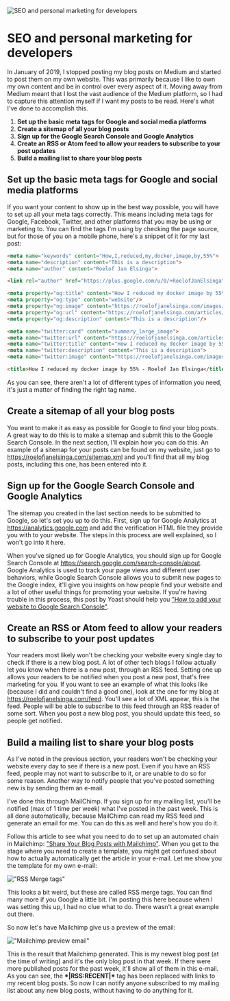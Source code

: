 ![SEO and personal marketing for developers](/images/articles/google-analytics.png)

# SEO and personal marketing for developers
In January of 2019, I stopped posting my blog posts on Medium and started to 
post them on my own website. This was primarily because I like to 
own my own content and be in control over every aspect of it. 
Moving away from Medium meant that I lost the vast audience of the 
Medium platform, so I had to capture this attention myself if I want 
my posts to be read. Here's what I've done to accomplish this.

1. **Set up the basic meta tags for Google and social media platforms**
2. **Create a sitemap of all your blog posts**
3. **Sign up for the Google Search Console and Google Analytics**
4. **Create an RSS or Atom feed to allow your readers to subscribe to your post updates**
5. **Build a mailing list to share your blog posts**

## Set up the basic meta tags for Google and social media platforms
If you want your content to show up in the best way possible, 
you will have to set up all your meta tags correctly. 
This means including meta tags for Google, Facebook, Twitter, 
and other platforms that you may be using or marketing to. 
You can find the tags I'm using by checking the page source, 
but for those of you on a mobile phone, here's a snippet of it for my last post:

```html 
<meta name="keywords" content="How,I,reduced,my,docker,image,by,55%">
<meta name="description" content="This is a description">
<meta name="author" content="Roelof Jan Elsinga">

<link rel="author" href="https://plus.google.com/u/0/+RoelofJanElsinga"/>

<meta property="og:title" content="How I reduced my docker image by 55% - Roelof Jan Elsinga"/>
<meta property="og:type" content="website"/>
<meta property="og:image" content="https://roelofjanelsinga.com/images/articles/steel_tower.jpeg"/>
<meta property="og:url" content="https://roelofjanelsinga.com/articles/how-i-reduced-my-docker-image-by-55-percent"/>
<meta property="og:description" content="This is a description"/>

<meta name="twitter:card" content="summary_large_image">
<meta name="twitter:url" content="https://roelofjanelsinga.com/articles/how-i-reduced-my-docker-image-by-55-percent">
<meta name="twitter:title" content="How I reduced my docker image by 55% - Roelof Jan Elsinga">
<meta name="twitter:description" content="This is a description">
<meta name="twitter:image" content="https://roelofjanelsinga.com/images/articles/steel_tower.jpeg">

<title>How I reduced my docker image by 55% - Roelof Jan Elsinga</title>
```


As you can see, there aren't a lot of different types of information you need, it's just a matter of finding the 
right tag name. 


## Create a sitemap of all your blog posts
You want to make it as easy as possible for Google to find your blog posts. A great way to do this is to 
make a sitemap and submit this to the Google Search Console. In the next section, I'll explain how you can do this. 
An example of a sitemap for your posts can be found on my website, 
just go to https://roelofjanelsinga.com/sitemap.xml and you'll find that all my blog posts, 
including this one, has been entered into it. 

## Sign up for the Google Search Console and Google Analytics
The sitemap you created in the last section needs to be submitted to Google, so let's set you up to do this. 
First, sign up for Google Analytics at https://analytics.google.com and add the verification 
HTML file they provide you with to your website. The steps in this process are well explained, 
so I won't go into it here. 

When you've signed up for Google Analytics, you should sign up for Google Search Console at 
https://search.google.com/search-console/about. Google Analytics is used to track your page 
views and different user behaviors, while Google Search Console allows you to submit new pages 
to the Google index, it'll give you insights on how people find your website and a lot of other 
useful things for promoting your website. If you're having trouble in this process, 
this post by Yoast should help you 
["How to add your website to Google Search Console"](https://yoast.com/wordpress/plugins/seo/add-website-google-search-console/).


## Create an RSS or Atom feed to allow your readers to subscribe to your post updates
Your readers most likely won't be checking your website every single day to check if there is a new blog post. 
A lot of other tech blogs I follow actually let you know when there is a new post, through an RSS feed. 
Setting one up allows your readers to be notified when you post a new post, that's free marketing for you. 
If you want to see an example of what this looks like (because I did and couldn't find a good one), 
look at the one for my blog at https://roelofjanelsinga.com/feed. 
You'll see a lot of XML appear, this is the feed. People will be able to subscribe to this feed 
through an RSS reader of some sort. When you post a new blog post, you should update this feed, 
so people get notified.


## Build a mailing list to share your blog posts
As I've noted in the previous section, your readers won't be checking your website every day to 
see if there is a new post. Even if you have an RSS feed, people may not want to subscribe to it, 
or are unable to do so for some reason. Another way to notify people that you've posted something 
new is by sending them an e-mail. 

I've done this through MailChimp. If you sign up for my mailing list, you'll be notified 
(max of 1 time per week) what I've posted in the past week. This is all done automatically, 
because MailChimp can read my RSS feed and generate an email for me. You can do this as well 
and here's how you do it.

Follow this article to see what you need to do to set up an automated chain in Mailchimp: 
["Share Your Blog Posts with Mailchimp"](https://mailchimp.com/help/share-your-blog-posts-with-mailchimp/). 
When you get to the stage where you need to create a template, you might get confused about 
how to actually automatically get the article in your e-mail. 
Let me show you the template for my own e-mail:

!["RSS Merge tags"](/images/articles/seo-and-personal-marketing-for-developers/rss-merge-tags.png)

This looks a bit weird, but these are called RSS merge tags. You can find many more if you Google a little bit. 
I'm posting this here because when I was setting this up, I had no clue what to do. 
There wasn't a great example out there.

So now let's have Mailchimp give us a preview of the email:

!["Mailchimp preview email"](/images/articles/seo-and-personal-marketing-for-developers/rss-filled-in-email.png)

This is the result that Mailchimp generated. This is my newest blog post (at the time of writing) 
and it's the only blog post in that week. If there were more published posts for the past week, 
it'll show all of them in this e-mail. As you can see, the **\*|RSS:RECENT|\***
tag has been replaced with links to my recent blog posts. 
So now I can notify anyone subscribed to my mailing list about any new blog posts, 
without having to do anything for it. 
